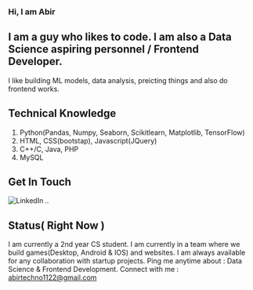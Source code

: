 ### Hi, I am Abir 

## I am a guy who likes to code. I am also a Data Science aspiring personnel / Frontend Developer.
I like building ML models, data analysis, preicting things and also do frontend works.

## Technical Knowledge
1. Python(Pandas, Numpy, Seaborn, Scikitlearn, Matplotlib, TensorFlow)
2. HTML, CSS(bootstap), Javascript(JQuery)
3. C++/C, Java, PHP
4. MySQL

## Get In Touch
[<img align="left" alt="LinkedIn" src="https://img.shields.io/badge/linkedin-%230077B5.svg?&style=for-the-badge&logo=linkedin&logoColor=white" />][linkedin]
..

## Status( Right Now )
I am currently a 2nd year CS student.
I am currently in a team where we build games(Desktop, Android & IOS) and websites.
I am always available for any collaboration with startup projects.
Ping me anytime about : Data Science & Frontend Development.
Connect with me : abirtechno1122@gmail.com

[linkedin]: https://www.linkedin.com/in/abir-paul-682191197/ 


